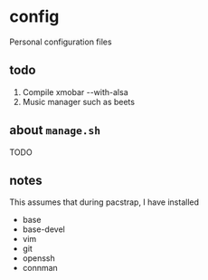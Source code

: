 # config
Personal configuration files

## todo
1. Compile xmobar --with-alsa
4. Music manager such as beets

## about `manage.sh`
TODO

## notes
This assumes that during pacstrap, I have installed

- base
- base-devel
- vim
- git
- openssh
- connman
